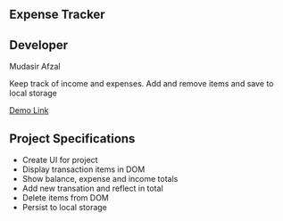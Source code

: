 ## Expense Tracker

## Developer 
Mudasir Afzal

Keep track of income and expenses. Add and remove items and save to local storage<br>

<a href="http://mstechlabs.com/vanilla/expensecal/" target="_blank">Demo Link</a>

## Project Specifications

- Create UI for project
- Display transaction items in DOM
- Show balance, expense and income totals
- Add new transation and reflect in total
- Delete items from DOM
- Persist to local storage
